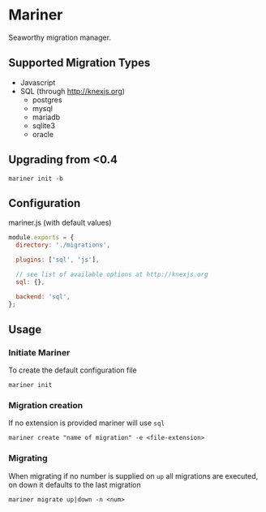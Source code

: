 # Mariner

Seaworthy migration manager.

## Supported Migration Types
* Javascript
* SQL (through http://knexjs.org)
  - postgres
  - mysql
  - mariadb
  - sqlite3
  - oracle

## Upgrading from <0.4

`mariner init -b`

## Configuration

mariner.js (with default values)

```Javascript
module.exports = {
  directory: './migrations',

  plugins: ['sql', 'js'],

  // see list of available options at http://knexjs.org
  sql: {},

  backend: 'sql',
};
```

## Usage

### Initiate Mariner

To create the default configuration file

`mariner init`

### Migration creation

If no extension is provided mariner will use `sql`

`mariner create "name of migration" -e <file-extension>`

### Migrating

When migrating if no number is supplied on `up` all migrations are executed, on down it defaults to
the last migration

`mariner migrate up|down -n <num>`
